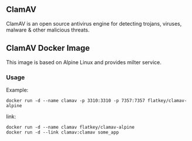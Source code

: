 ## ClamAV

ClamAV is an open source antivirus engine for detecting trojans, viruses, malware & other malicious threats.

## ClamAV Docker Image

This image is based on Alpine Linux and provides milter service.

### Usage

Example:

    docker run -d --name clamav -p 3310:3310 -p 7357:7357 flatkey/clamav-alpine

link:

    docker run -d --name clamav flatkey/clamav-alpine
    docker run -d --link clamav:clamav some_app
